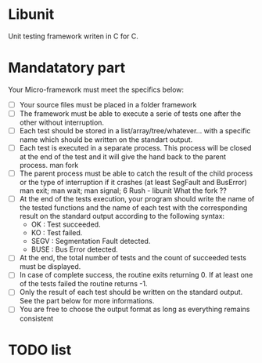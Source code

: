 # Libunit

Unit testing framework writen in C for C.

# Mandatatory part

Your Micro-framework must meet the specifics below:
- [ ] Your source files must be placed in a folder framework
- [ ] The framework must be able to execute a serie of tests one after the other without
interruption.
- [ ] Each test should be stored in a list/array/tree/whatever... with a specific name
which should be written on the standart output.
- [ ] Each test is executed in a separate process. This process will be closed at the end
of the test and it will give the hand back to the parent process.
man fork
- [ ] The parent process must be able to catch the result of the child process or the type
of interruption if it crashes (at least SegFault and BusError)
man exit; man wait; man signal;
6
Rush - libunit What the fork ??
- [ ] At the end of the tests execution, your program should write the name of the tested
functions and the name of each test with the corresponding result on the standard
output according to the following syntax:
	- OK : Test succeeded.
	- KO : Test failed.
	- SEGV : Segmentation Fault detected.
	- BUSE : Bus Error detected.
- [ ] At the end, the total number of tests and the count of succeeded tests must be
displayed.
- [ ] In case of complete success, the routine exits returning 0. If at least one of the
tests failed the routine returns -1.
- [ ] Only the result of each test should be written on the standard output. See the part
below for more informations.
- [ ] You are free to choose the output format as long as everything remains consistent

# TODO list 
